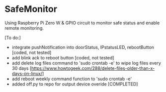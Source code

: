 # SafeMonitor
Using Raspberry Pi Zero W & GPIO circuit to monitor safe status and enable remote monitoring.

[To do:]
- integrate pushNotification into doorStatus, IPstatusLED, rebootButton [coded, not tested]
- add blink ack to reboot button [coded, not tested]
- add delete log files command to 'sudo crontab -e' to wipe log files every 30 days [https://www.howtogeek.com/288/delete-files-older-than-x-days-on-linux/]
- add reboot weekly command function to 'sudo crontab -e'
- added off.py to repo for output device overide [COMPLETED]
